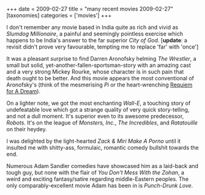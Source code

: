 +++
date = 2009-02-27
title = "many recent movies 2009-02-27"
[taxonomies]
categories = ['movies']
+++

I don't remember any movie based in India quite as rich and vivid as
*Slumdog Millionaire*, a painful and seemingly pointless exercise which
happens to be India's answer to the far superior *City of God*.
[**update**: a revisit didn't prove very favourable, tempting me to
replace 'far' with 'once']

It was a pleasant surprise to find Darren Aronofsky helming *The
Wrestler*, a small but solid, yet-another-fallen-sportsman-story with an
amazing cast and a very strong Mickey Rourke, whose character is in such
pain that death ought to be better. And this movie appears the most
conventional of Aronofsky's (think of the mesmerising *Pi* or the
heart-wrenching [Requiem for A Dream]).

On a lighter note, we got the most enchanting *Wall-E*, a touching story
of undefeatable love which got a strange quality of very quick
story-telling, and not a dull moment. It's superior even to its awesome
predecessor, *Robots*. It's on the league of *Monsters, Inc.*, *The
Incredibles*, and *Ratatouille* on their heydey.

I was delighted by the light-hearted *Zack & Miri Make A Porno* until it
insulted me with shitty-ass, formulaic, romantic comedy bullshit towards
the end.

Numerous Adam Sandler comedies have showcased him as a laid-back and
tough guy, but none with the flair of *You Don't Mess With the Zohan*,
a weird and exciting fantasy/satire regarding middle-Eastern peoples.
The only comparably-excellent movie Adam has been in is *Punch-Drunk
Love*.

  [Requiem for A Dream]: @/requiem-for-a-dream-2000.md
